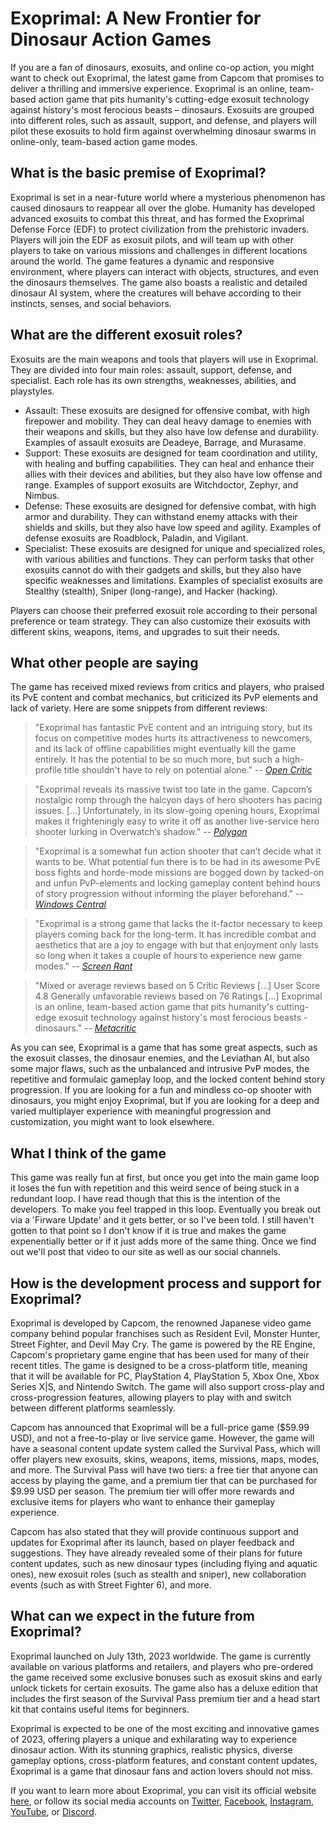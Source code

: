 # Exoprimal: A New Frontier for Dinosaur Action Games

If you are a fan of dinosaurs, exosuits, and online co-op action, you might want to check out Exoprimal, the latest game from Capcom that promises to deliver a thrilling and immersive experience. Exoprimal is an online, team-based action game that pits humanity's cutting-edge exosuit technology against history's most ferocious beasts – dinosaurs. Exosuits are grouped into different roles, such as assault, support, and defense, and players will pilot these exosuits to hold firm against overwhelming dinosaur swarms in online-only, team-based action game modes.

## What is the basic premise of Exoprimal?

Exoprimal is set in a near-future world where a mysterious phenomenon has caused dinosaurs to reappear all over the globe. Humanity has developed advanced exosuits to combat this threat, and has formed the Exoprimal Defense Force (EDF) to protect civilization from the prehistoric invaders. Players will join the EDF as exosuit pilots, and will team up with other players to take on various missions and challenges in different locations around the world. The game features a dynamic and responsive environment, where players can interact with objects, structures, and even the dinosaurs themselves. The game also boasts a realistic and detailed dinosaur AI system, where the creatures will behave according to their instincts, senses, and social behaviors.

## What are the different exosuit roles?

Exosuits are the main weapons and tools that players will use in Exoprimal. They are divided into four main roles: assault, support, defense, and specialist. Each role has its own strengths, weaknesses, abilities, and playstyles.

- Assault: These exosuits are designed for offensive combat, with high firepower and mobility. They can deal heavy damage to enemies with their weapons and skills, but they also have low defense and durability. Examples of assault exosuits are Deadeye, Barrage, and Murasame.
- Support: These exosuits are designed for team coordination and utility, with healing and buffing capabilities. They can heal and enhance their allies with their devices and abilities, but they also have low offense and range. Examples of support exosuits are Witchdoctor, Zephyr, and Nimbus.
- Defense: These exosuits are designed for defensive combat, with high armor and durability. They can withstand enemy attacks with their shields and skills, but they also have low speed and agility. Examples of defense exosuits are Roadblock, Paladin, and Vigilant.
- Specialist: These exosuits are designed for unique and specialized roles, with various abilities and functions. They can perform tasks that other exosuits cannot do with their gadgets and skills, but they also have specific weaknesses and limitations. Examples of specialist exosuits are Stealthy (stealth), Sniper (long-range), and Hacker (hacking).

Players can choose their preferred exosuit role according to their personal preference or team strategy. They can also customize their exosuits with different skins, weapons, items, and upgrades to suit their needs.

## What other people are saying
The game has received mixed reviews from critics and players, who praised its PvE content and combat mechanics, but criticized its PvP elements and lack of variety. Here are some snippets from different reviews:

> "Exoprimal has fantastic PvE content and an intriguing story, but its focus on competitive modes hurts its attractiveness to newcomers, and its lack of offline capabilities might eventually kill the game entirely. It has the potential to be so much more, but such a high-profile title shouldn't have to rely on potential alone."
> -- <cite>[Open Critic][1]</cite>


> "Exoprimal reveals its massive twist too late in the game. Capcom’s nostalgic romp through the halcyon days of hero shooters has pacing issues. [...] Unfortunately, in its slow-going opening hours, Exoprimal makes it frighteningly easy to write it off as another live-service hero shooter lurking in Overwatch’s shadow."
> -- <cite>[Polygon][2]</cite>

> "Exoprimal is a somewhat fun action shooter that can’t decide what it wants to be. What potential fun there is to be had in its awesome PvE boss fights and horde-mode missions are bogged down by tacked-on and unfun PvP-elements and locking gameplay content behind hours of story progression without informing the player beforehand."
> -- <cite>[Windows Central][3]</cite>

> "Exoprimal is a strong game that lacks the it-factor necessary to keep players coming back for the long-term. It has incredible combat and aesthetics that are a joy to engage with but that enjoyment only lasts so long when it takes a couple of hours to experience new game modes."
> -- <cite>[Screen Rant][4]</cite>

> "Mixed or average reviews based on 5 Critic Reviews [...] User Score 4.8 Generally unfavorable reviews based on 76 Ratings [...] Exoprimal is an online, team-based action game that pits humanity's cutting-edge exosuit technology against history's most ferocious beasts - dinosaurs."
> -- <cite>[Metacritic][5]</cite>

As you can see, Exoprimal is a game that has some great aspects, such as the exosuit classes, the dinosaur enemies, and the Leviathan AI, but also some major flaws, such as the unbalanced and intrusive PvP modes, the repetitive and formulaic gameplay loop, and the locked content behind story progression. If you are looking for a fun and mindless co-op shooter with dinosaurs, you might enjoy Exoprimal, but if you are looking for a deep and varied multiplayer experience with meaningful progression and customization, you might want to look elsewhere.

## What I think of the game 
This game was really fun at first, but once you get into the main game loop it loses the fun with repetition and this weird sence of being stuck in a redundant loop.  I have read though that this is the intention of the developers. To make you feel trapped in this loop.  Eventually you break out via a 'Firware Update' and it gets better, or so I've been told.  I still haven't gotten to that point so I don't know if it is true and makes the game expenentially better or if it just adds more of the same thing. Once we find out we'll post that video to our site as well as our social channels.

## How is the development process and support for Exoprimal?

Exoprimal is developed by Capcom, the renowned Japanese video game company behind popular franchises such as Resident Evil, Monster Hunter, Street Fighter, and Devil May Cry. The game is powered by the RE Engine, Capcom's proprietary game engine that has been used for many of their recent titles. The game is designed to be a cross-platform title, meaning that it will be available for PC, PlayStation 4, PlayStation 5, Xbox One, Xbox Series X|S, and Nintendo Switch. The game will also support cross-play and cross-progression features, allowing players to play with and switch between different platforms seamlessly.

Capcom has announced that Exoprimal will be a full-price game ($59.99 USD), and not a free-to-play or live service game. However, the game will have a seasonal content update system called the Survival Pass, which will offer players new exosuits, skins, weapons, items, missions, maps, modes, and more. The Survival Pass will have two tiers: a free tier that anyone can access by playing the game, and a premium tier that can be purchased for $9.99 USD per season. The premium tier will offer more rewards and exclusive items for players who want to enhance their gameplay experience.

Capcom has also stated that they will provide continuous support and updates for Exoprimal after its launch, based on player feedback and suggestions. They have already revealed some of their plans for future content updates, such as new dinosaur types (including flying and aquatic ones), new exosuit roles (such as stealth and sniper), new collaboration events (such as with Street Fighter 6), and more.

## What can we expect in the future from Exoprimal?

Exoprimal launched on July 13th, 2023 worldwide. The game is currently available on various platforms and retailers, and players who pre-ordered the game received some exclusive bonuses such as exosuit skins and early unlock tickets for certain exosuits. The game also has a deluxe edition that includes the first season of the Survival Pass premium tier and a head start kit that contains useful items for beginners.

Exoprimal is expected to be one of the most exciting and innovative games of 2023, offering players a unique and exhilarating way to experience dinosaur action. With its stunning graphics, realistic physics, diverse gameplay options, cross-platform features, and constant content updates, Exoprimal is a game that dinosaur fans and action lovers should not miss.

If you want to learn more about Exoprimal, you can visit its official website [here](https://www.exoprimal.com/en-us/), or follow its social media accounts on [Twitter](https://twitter.com/exoprimal), [Facebook](https://www.facebook.com/exoprimal), [Instagram](https://www.instagram.com/exoprimal/), [YouTube](https://www.youtube.com/channel/UCx0ZQlqyJXwQ0f1vW7Yy8Og), or [Discord](https://discord.gg/exoprimal).








[1]: https://opencritic.com/game/15224/exoprimal
[2]: https://www.polygon.com/reviews/23802000/exoprimal-review-exosuits-dinosaurs-game-pass-ps5-pc-xbox
[3]: https://www.windowscentral.com/gaming/xbox/exoprimal-review
[4]: https://screenrant.com/exoprimal-review/
[5]: https://www.metacritic.com/game/xbox-series-x/exoprimal